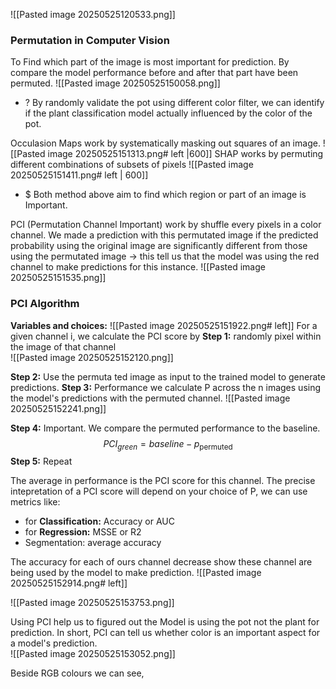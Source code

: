 ![[Pasted image 20250525120533.png]]

### Permutation in Computer Vision 
To Find which part of the image is most important for prediction. By compare the model performance before and after that part have been permuted.
![[Pasted image 20250525150058.png]]
+ ? By randomly validate the pot using different color filter, we can identify if the plant classification model actually influenced by the color of the pot.   


Occulasion Maps work by systematically masking out squares of an image. 
![[Pasted image 20250525151313.png# left |600]]
SHAP works by permuting different combinations of subsets of pixels 
![[Pasted image 20250525151411.png# left | 600]]
+ $ Both method above aim to find which region or part of an image is Important. 

PCI (Permutation Channel Important) work by shuffle every pixels in a color channel. We made a prediction with this permutated image if the predicted probability using the original image are significantly different from those using the permutated image -> this tell us that the model was using the red channel to make predictions for this instance. 
![[Pasted image 20250525151535.png]]

### PCI Algorithm 
**Variables and choices:**
![[Pasted image 20250525151922.png# left]]
For a given channel i, we calculate the PCI score by 
**Step 1:** randomly pixel within the image of that channel  
![[Pasted image 20250525152120.png]]

**Step 2:** Use the permuta ted image as input to the trained model to generate predictions.
**Step 3:** Performance we calculate P across the n images using the model's predictions with the permuted channel.
![[Pasted image 20250525152241.png]]

**Step 4:** Important. We compare the permuted performance to the baseline. 
$$PCI_{green} = baseline - p_{\text{permuted}}$$
**Step 5:** Repeat

The average in performance is the PCI score for this channel. 
The precise intepretation of a PCI score will depend on your choice of P, we can use metrics like:
+ for **Classification:** Accuracy or AUC
+ for **Regression:** MSSE or R2
+ Segmentation: average accuracy

The accuracy for each of ours channel decrease show these channel are being used by the model to make prediction. 
![[Pasted image 20250525152914.png# left]]

![[Pasted image 20250525153753.png]]

Using PCI help us to figured out the Model is using the pot not the plant for prediction. In short, PCI can tell us whether color is an important aspect for a model's prediction.   
![[Pasted image 20250525153052.png]]

Beside RGB colours we can see, 